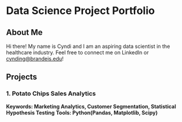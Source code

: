 # Data Science Project Portfolio
## About Me
Hi there! My name is Cyndi and I am an aspiring data scientist in the healthcare industry. Feel free to connect me on LinkedIn or cynding@brandeis.edu!

## Projects
### 1. Potato Chips Sales Analytics

**Keywords: Marketing Analytics, Customer Segmentation, Statistical Hypothesis Testing**
**Tools: Python(Pandas, Matplotlib, Scipy)**
